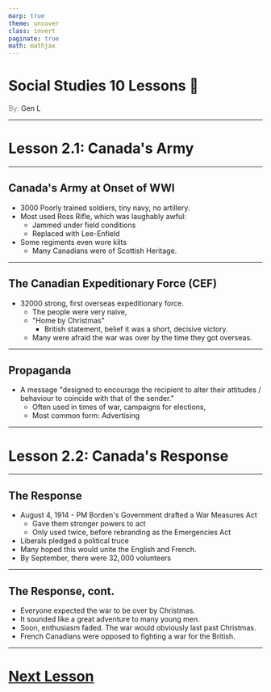 ```yaml
---
marp: true
theme: uncover
class: invert
paginate: true
math: mathjax
---
```


# <!--fit-->Social Studies 10 Lessons :book:

<span style="color:grey">By:</span> Gen L

<!--_footer: In partnership with Hyperion University, 2023-->

---

# Lesson 2.1: Canada's Army

---

## Canada's Army at Onset of WWI

* $3000$ Poorly trained soldiers, tiny navy, no artillery.
* Most used Ross Rifle, which was laughably awful:
    * Jammed under field conditions
    * Replaced with Lee-Enfield
* Some regiments even wore kilts
    * Many Canadians were of Scottish Heritage.

---

## The Canadian Expeditionary Force (CEF)
* $32000$ strong, first overseas expeditionary force.
    * The people were very naive,
    * "Home by Christmas"
        * British statement, belief it was a short, decisive victory.
    * Many were afraid the war was over by the time they got overseas.

---

## Propaganda

* A message "designed to encourage the recipient to alter their attitudes / behaviour to coincide with that of the sender."
    * Often used in times of war, campaigns for elections,
    * Most common form: Advertising

---

# Lesson 2.2: Canada's Response

---

## The Response

* August 4, 1914 - PM Borden's Government drafted a War Measures Act
    * Gave them stronger powers to act
    * Only used twice, before rebranding as the Emergencies Act
* Liberals pledged a political truce
* Many hoped this would unite the English and French.
* By September, there were $32,000$ volunteers

---

## The Response, cont.

* Everyone expected the war to be over by Christmas.
* It sounded like a great adventure to many young men.
* Soon, enthusiasm faded. The war would obviously last past Christmas.
* French Canadians were opposed to fighting a war for the British.

---

# [Next Lesson <i class="fa-solid fa-circle-arrow-right"></i>](Lesson%203%20(Opening%20Move%20And%20Trench%20Warfare).html) 

<link rel="stylesheet" href="https://cdnjs.cloudflare.com/ajax/libs/font-awesome/6.3.0/css/all.min.css">